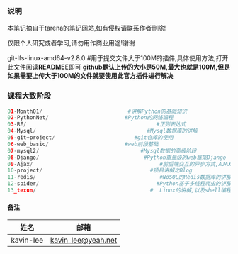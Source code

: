###  说明

本笔记摘自于tarena的笔记网站,如有侵权请联系作者删除!

仅限个人研究或者学习,请勿用作商业用途!谢谢

git-lfs-linux-amd64-v2.8.0  #用于提交文件大于100M的插件,具体使用方法,打开此文件阅读**README**E即可
**github默认上传的大小是50M,最大也就是100M,但是如果需要上传大于100M的文件就要使用此官方插件进行解决**

###  课程大致阶段

```python
01-Month01/                           #讲解Python的基础知识
02-PythonNet/                        #Python的网络编程
03-RE/                                         #正则表达式
04-Mysql/                                   #Mysql数据库的讲解
05-git+project/                         #git仓库的使用    
06-web_basic/   					 #web前段基础
07-mysql2/                                #Mysql数据的高级阶段
08-Django/                                 #Python重量级的web框架Django   
09-Ajax/                                        #前后端交互的异步方式,AJAX
10-project/                                  #项目讲解之Blog   
11-redis/                                       #NoSQL的Redis数据库的讲解
12-spider/                                     #Python基于多线程爬虫的讲解
13_texun/ 									 #	Linux的讲解,以及shell编程
```

####  备注

| 姓名      | 邮箱               |
| --------- | ------------------ |
| kavin-lee | kavin_lee@yeah.net |

